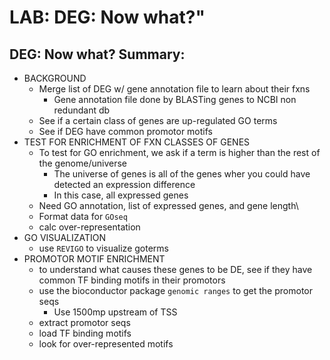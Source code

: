 # LAB: DEG: Now what?"
## DEG: Now what? Summary:
- BACKGROUND
  - Merge list of DEG w/ gene annotation file to learn about their fxns
    -  Gene annotation file done by BLASTing genes to NCBI non redundant db
  - See if a certain class of genes are up-regulated GO terms
  - See if DEG have common promotor motifs
- TEST FOR ENRICHMENT OF FXN CLASSES OF GENES
  - To test for GO enrichment, we ask if a term is higher than the rest of the genome/universe
    - The universe of genes is all of the genes wher you could have detected an expression difference
    - In this case, all expressed genes
  - Need GO annotation, list of expressed genes, and gene length\
  - Format data for `GOseq`
  - calc over-representation
- GO VISUALIZATION
  - use `REVIGO` to visualize goterms
- PROMOTOR MOTIF ENRICHMENT
  - to understand what causes these genes to be DE, see if they have common TF binding motifs in their promotors
  - use the bioconductor package `genomic ranges` to get the promotor seqs
    - Use 1500mp upstream of TSS
  - extract promotor seqs
  - load TF binding motifs
  - look for over-represented motifs
